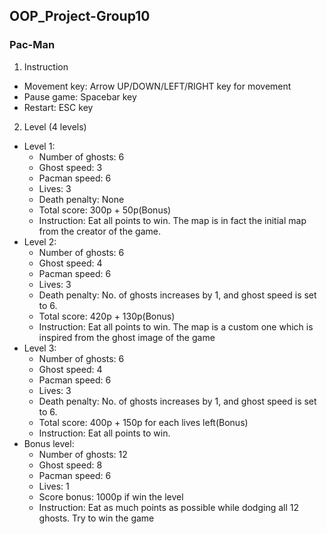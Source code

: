 ## OOP_Project-Group10
### Pac-Man
1. Instruction
  * Movement key: Arrow UP/DOWN/LEFT/RIGHT key for movement
  * Pause game: Spacebar key
  * Restart: ESC key
2. Level (4 levels)
  * Level 1:
    * Number of ghosts: 6
    * Ghost speed: 3
    * Pacman speed: 6
    * Lives: 3
    * Death penalty: None
    * Total score: 300p + 50p(Bonus)
    * Instruction: Eat all points to win. The map is in fact the initial map from the creator of the game.
  * Level 2:
    * Number of ghosts: 6
    * Ghost speed: 4
    * Pacman speed: 6
    * Lives: 3
    * Death penalty: No. of ghosts increases by 1, and ghost speed is set to 6.
    * Total score: 420p + 130p(Bonus)
    * Instruction: Eat all points to win. The map is a custom one which is inspired from the ghost image of the game
  * Level 3:
    * Number of ghosts: 6
    * Ghost speed: 4
    * Pacman speed: 6
    * Lives: 3
    * Death penalty: No. of ghosts increases by 1, and ghost speed is set to 6.
    * Total score: 400p + 150p for each lives left(Bonus)
    * Instruction: Eat all points to win.
  * Bonus level:
    * Number of ghosts: 12
    * Ghost speed: 8
    * Pacman speed: 6
    * Lives: 1
    * Score bonus: 1000p if win the level
    * Instruction: Eat as much points as possible while dodging all 12 ghosts. Try to win the game
